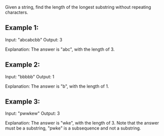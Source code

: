 Given a string, find the length of the longest substring without repeating characters.

## Example 1:

Input: "abcabcbb"
Output: 3 

Explanation: The answer is "abc", with the length of 3. 
## Example 2:

Input: "bbbbb"
Output: 1

Explanation: The answer is "b", with the length of 1.
## Example 3:

Input: "pwwkew"
Output: 3

Explanation: The answer is "wke", with the length of 3. 
             Note that the answer must be a substring, "pwke" is a subsequence and not a substring.
             

```java


```
